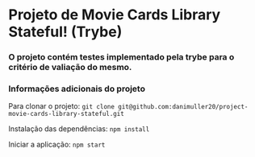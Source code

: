 # Projeto de Movie Cards Library Stateful! (Trybe)

### O projeto contém testes implementado pela trybe para o critério de valiação do mesmo.

### Informações adicionais do projeto

Para clonar o projeto: `git clone git@github.com:danimuller20/project-movie-cards-library-stateful.git`

Instalação das dependências: `npm install`

Iniciar a aplicação: `npm start`
